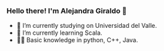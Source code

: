 ### Hello there! I'm Alejandra Giraldo 👋
- 🔭 I’m currently studying on Universidad del Valle.
- 🌱 I’m currently learning Scala.
- 👩‍💻 Basic knowledge in python, C++, Java.

<!--
**AlejaGiraldo/AlejaGiraldo** is a ✨ _special_ ✨ repository because its `README.md` (this file) appears on your GitHub profile.

Here are some ideas to get you started:

- 🔭 I’m currently studying on Universidad del Valle.
- 👩‍💻 Basic knowledge in python, C++.
- 👯 I’m looking to collaborate on ...
- 🤔 I’m looking for help with ...
- 💬 Ask me about ...
- 📫 How to reach me: ...
- 😄 Pronouns: ...
- ⚡ Fun fact: ...
-->
